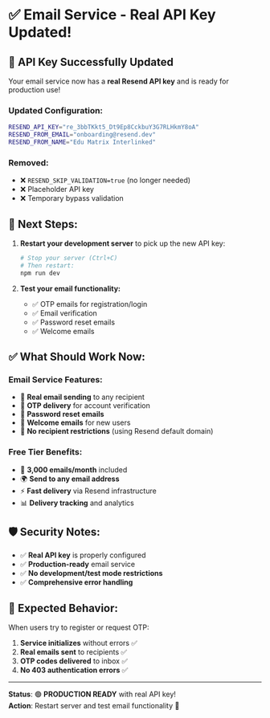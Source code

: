 # ✅ Email Service - Real API Key Updated!

## 🎯 **API Key Successfully Updated**

Your email service now has a **real Resend API key** and is ready for production use!

### **Updated Configuration:**
```bash
RESEND_API_KEY="re_3bbTKkt5_Dt9Ep8CckbuY3G7RLHkmY8oA"
RESEND_FROM_EMAIL="onboarding@resend.dev"
RESEND_FROM_NAME="Edu Matrix Interlinked"
```

### **Removed:**
- ❌ `RESEND_SKIP_VALIDATION=true` (no longer needed)
- ❌ Placeholder API key
- ❌ Temporary bypass validation

## 🚀 **Next Steps:**

1. **Restart your development server** to pick up the new API key:
   ```bash
   # Stop your server (Ctrl+C)
   # Then restart:
   npm run dev
   ```

2. **Test your email functionality:**
   - ✅ OTP emails for registration/login
   - ✅ Email verification 
   - ✅ Password reset emails
   - ✅ Welcome emails

## ✅ **What Should Work Now:**

### **Email Service Features:**
- 🎯 **Real email sending** to any recipient
- 🎯 **OTP delivery** for account verification
- 🎯 **Password reset emails**
- 🎯 **Welcome emails** for new users
- 🎯 **No recipient restrictions** (using Resend default domain)

### **Free Tier Benefits:**
- 📧 **3,000 emails/month** included
- 🌍 **Send to any email address**
- ⚡ **Fast delivery** via Resend infrastructure
- 📊 **Delivery tracking** and analytics

## 🛡️ **Security Notes:**

- ✅ **Real API key** is properly configured
- ✅ **Production-ready** email service
- ✅ **No development/test mode restrictions**
- ✅ **Comprehensive error handling**

## 📧 **Expected Behavior:**

When users try to register or request OTP:
1. **Service initializes** without errors ✅
2. **Real emails sent** to recipients ✅
3. **OTP codes delivered** to inbox ✅
4. **No 403 authentication errors** ✅

---

**Status**: 🟢 **PRODUCTION READY** with real API key!  
**Action**: Restart server and test email functionality 🚀
